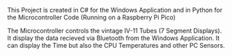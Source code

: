 This Project is created in C# for the Windows Application and in Python for the Microcontroller Code (Running on a Raspberry Pi Pico)

The Microcontroller controls the vintage IV-11 Tubes (7 Segment Displays). It display the data recieved via Bluetooth from the Windows Application. It can display the Time but also the CPU Temperatures and other PC Sensors.
